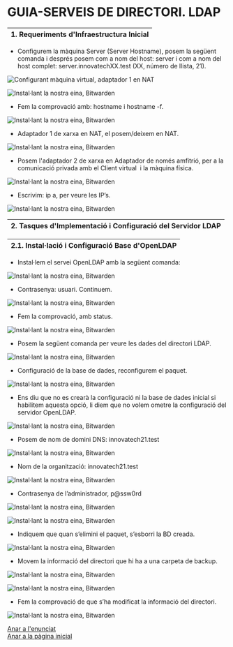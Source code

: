 # GUIA-SERVEIS DE DIRECTORI. LDAP

| 1. Requeriments d'Infraestructura Inicial |
|----------------------------------------|

- Configurem la màquina Server (Server Hostname), posem la següent comanda i després posem com a nom del host: server i com a nom del host complet: server.innovatechXX.test (XX, número de llista, 21).

![Configurant màquina virtual, adaptador 1 en NAT](img/Imatge01.png)

![Instal·lant la nostra eina, Bitwarden](img/Imatge02.png)

- Fem la comprovació amb: hostname i hostname -f.

![Instal·lant la nostra eina, Bitwarden](img/Imatge03.png)

- Adaptador 1 de xarxa en NAT, el posem/deixem en NAT.

![Instal·lant la nostra eina, Bitwarden](img/Imatge04.png)

- Posem l'adaptador 2 de xarxa en Adaptador de només amfitrió, per a la comunicació privada amb el Client virtual  i la màquina física.

![Instal·lant la nostra eina, Bitwarden](img/Imatge05.png)

- Escrivim: ip a, per veure les IP’s.

![Instal·lant la nostra eina, Bitwarden](img/Imatge06.png)

| 2. Tasques d'Implementació i Configuració del Servidor LDAP |
|----------------------------------------|

| 2.1. Instal·lació i Configuració Base d'OpenLDAP |
|----------------------------------------|

- Instal·lem el servei OpenLDAP amb la següent comanda:

![Instal·lant la nostra eina, Bitwarden](img/Imatge07.png)

- Contrasenya: usuari. Continuem.

![Instal·lant la nostra eina, Bitwarden](img/Imatge08.png)

- Fem la comprovació, amb status.

![Instal·lant la nostra eina, Bitwarden](img/Imatge10.png)

- Posem la següent comanda per veure les dades del directori LDAP.

![Instal·lant la nostra eina, Bitwarden](img/Imatge11.png)

- Configuració de la base de dades, reconfigurem el paquet.

![Instal·lant la nostra eina, Bitwarden](img/Imatge09.png)

- Ens diu que no es crearà la configuració ni la base de dades inicial si habilitem aquesta opció, li diem que no volem ometre la configuració del servidor OpenLDAP.

![Instal·lant la nostra eina, Bitwarden](img/Imatge12.png)

- Posem de nom de domini DNS: innovatech21.test 

![Instal·lant la nostra eina, Bitwarden](img/Imatge13.png)

- Nom de la organització: innovatech21.test

![Instal·lant la nostra eina, Bitwarden](img/Imatge14.png)

- Contrasenya de l’administrador, p@ssw0rd

![Instal·lant la nostra eina, Bitwarden](img/Imatge15.png)

![Instal·lant la nostra eina, Bitwarden](img/Imatge16.png)

- Indiquem que quan s’elimini el paquet, s’esborri la BD creada.

![Instal·lant la nostra eina, Bitwarden](img/Imatge17.png)

- Movem la informació del directori que hi ha a una carpeta de backup.

![Instal·lant la nostra eina, Bitwarden](img/Imatge18.png)

![Instal·lant la nostra eina, Bitwarden](img/Imatge19.png)

- Fem la comprovació de que s’ha modificat la informació del directori.

![Instal·lant la nostra eina, Bitwarden](img/Imatge20.png)





[Anar a l'enunciat](../Tasca04/README.md)  
[Anar a la pàgina inicial](../README.md)
